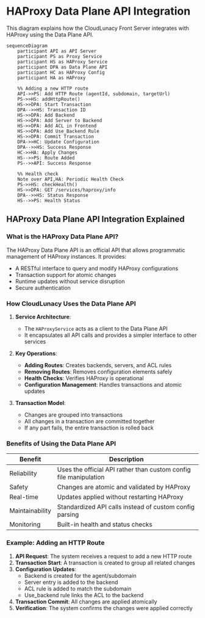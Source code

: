 # HAProxy Data Plane API Integration

This diagram explains how the CloudLunacy Front Server integrates with HAProxy using the Data Plane API.

```mermaid
sequenceDiagram
    participant API as API Server
    participant PS as Proxy Service
    participant HS as HAProxy Service
    participant DPA as Data Plane API
    participant HC as HAProxy Config
    participant HA as HAProxy

    %% Adding a new HTTP route
    API->>PS: Add HTTP Route (agentId, subdomain, targetUrl)
    PS->>HS: addHttpRoute()
    HS->>DPA: Start Transaction
    DPA-->>HS: Transaction ID
    HS->>DPA: Add Backend
    HS->>DPA: Add Server to Backend
    HS->>DPA: Add ACL in Frontend
    HS->>DPA: Add Use_Backend Rule
    HS->>DPA: Commit Transaction
    DPA->>HC: Update Configuration
    DPA-->>HS: Success Response
    HC->>HA: Apply Changes
    HS-->>PS: Route Added
    PS-->>API: Success Response

    %% Health check
    Note over API,HA: Periodic Health Check
    PS->>HS: checkHealth()
    HS->>DPA: GET /services/haproxy/info
    DPA-->>HS: Status Response
    HS-->>PS: Health Status
```

## HAProxy Data Plane API Integration Explained

### What is the HAProxy Data Plane API?

The HAProxy Data Plane API is an official API that allows programmatic management of HAProxy instances. It provides:

- A RESTful interface to query and modify HAProxy configurations
- Transaction support for atomic changes
- Runtime updates without service disruption
- Secure authentication

### How CloudLunacy Uses the Data Plane API

1. **Service Architecture**:

   - The `HAProxyService` acts as a client to the Data Plane API
   - It encapsulates all API calls and provides a simpler interface to other services

2. **Key Operations**:

   - **Adding Routes**: Creates backends, servers, and ACL rules
   - **Removing Routes**: Removes configuration elements safely
   - **Health Checks**: Verifies HAProxy is operational
   - **Configuration Management**: Handles transactions and atomic updates

3. **Transaction Model**:
   - Changes are grouped into transactions
   - All changes in a transaction are committed together
   - If any part fails, the entire transaction is rolled back

### Benefits of Using the Data Plane API

| Benefit         | Description                                                       |
| --------------- | ----------------------------------------------------------------- |
| Reliability     | Uses the official API rather than custom config file manipulation |
| Safety          | Changes are atomic and validated by HAProxy                       |
| Real-time       | Updates applied without restarting HAProxy                        |
| Maintainability | Standardized API calls instead of custom config parsing           |
| Monitoring      | Built-in health and status checks                                 |

### Example: Adding an HTTP Route

1. **API Request**: The system receives a request to add a new HTTP route
2. **Transaction Start**: A transaction is created to group all related changes
3. **Configuration Updates**:
   - Backend is created for the agent/subdomain
   - Server entry is added to the backend
   - ACL rule is added to match the subdomain
   - Use_backend rule links the ACL to the backend
4. **Transaction Commit**: All changes are applied atomically
5. **Verification**: The system confirms the changes were applied correctly
